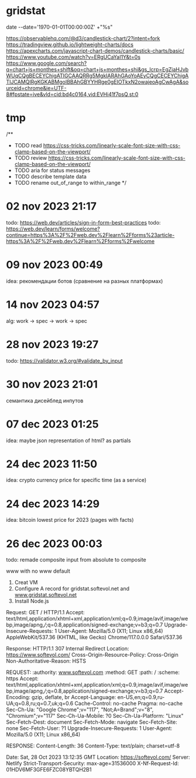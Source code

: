 # gridstat
date --date='1970-01-01T00:00:00Z' +"%s"

https://observablehq.com/@d3/candlestick-chart/2?intent=fork
https://tradingview.github.io/lightweight-charts/docs
https://apexcharts.com/javascript-chart-demos/candlestick-charts/basic/
https://www.youtube.com/watch?v=ERgUCaYaI1Y&t=0s
https://www.google.com/search?q=chart+js+monthes+shift&oq=chart+js+monthes+shi&gs_lcrp=EgZjaHJvbWUqCQgBECEYChigATIGCAAQRRg5MgkIARAhGAoYoAEyCQgCECEYChigATIJCAMQIRgKGKABMgoIBBAhGBYYHRge0gEIOTkxN2owajeoAgCwAgA&sourceid=chrome&ie=UTF-8#fpstate=ive&vld=cid:bd4c0164,vid:EVHi41f7psQ,st:0

# tmp
<link rel="icon" href="/favicon.ico" sizes="any">
<link rel="icon" href="/favicon.svg" type="image/svg+xml">
<meta name="theme-color" content="#4a4a4a">


/**
 * TODO read https://css-tricks.com/linearly-scale-font-size-with-css-clamp-based-on-the-viewport/
 * TODO review https://css-tricks.com/linearly-scale-font-size-with-css-clamp-based-on-the-viewport/
 * TODO aria for status messages
 * TODO describe template data
 * TODO rename out_of_range to within_range
 */

# 02 nov 2023 21:17
todo: https://web.dev/articles/sign-in-form-best-practices
todo: https://web.dev/learn/forms/welcome?continue=https%3A%2F%2Fweb.dev%2Flearn%2Fforms%23article-https%3A%2F%2Fweb.dev%2Flearn%2Fforms%2Fwelcome

# 09 nov 2023 00:49
idea: рекомендации ботов (сравнение на разных платформах)

# 14 nov 2023 04:57
alg: work -> spec -> work -> spec

# 28 nov 2023 19:27
todo: https://validator.w3.org/#validate_by_input

# 30 nov 2023 21:01
семантика дисейблед инпутов

# 07 dec 2023 01:25
idea: maybe json representation of html? as partials

# 24 dec 2023 11:50
idea: crypto currency price for specific time (as a service)

# 24 dec 2023 14:29
idea: bitcoin lowest price for 2023 (pages with facts)

# 26 dec 2023 00:03
todo: remade composite input from absolute to composite


www with no www default

1. Creat VM
2. Configure A record for gridstat.softevol.net and www.gridstat.softevol.net
3. Install Node.js




Request:
GET / HTTP/1.1
Accept: text/html,application/xhtml+xml,application/xml;q=0.9,image/avif,image/webp,image/apng,*/*;q=0.8,application/signed-exchange;v=b3;q=0.7
Upgrade-Insecure-Requests: 1
User-Agent: Mozilla/5.0 (X11; Linux x86_64) AppleWebKit/537.36 (KHTML, like Gecko) Chrome/117.0.0.0 Safari/537.36

Response:
HTTP/1.1 307 Internal Redirect
Location: https://www.softevol.com/
Cross-Origin-Resource-Policy: Cross-Origin
Non-Authoritative-Reason: HSTS

REQUEST:
:authority:
www.softevol.com
:method:
GET
:path:
/
:scheme:
https
Accept:
text/html,application/xhtml+xml,application/xml;q=0.9,image/avif,image/webp,image/apng,*/*;q=0.8,application/signed-exchange;v=b3;q=0.7
Accept-Encoding:
gzip, deflate, br
Accept-Language:
en-US,en;q=0.9,ru-UA;q=0.8,ru;q=0.7,uk;q=0.6
Cache-Control:
no-cache
Pragma:
no-cache
Sec-Ch-Ua:
"Google Chrome";v="117", "Not;A=Brand";v="8", "Chromium";v="117"
Sec-Ch-Ua-Mobile:
?0
Sec-Ch-Ua-Platform:
"Linux"
Sec-Fetch-Dest:
document
Sec-Fetch-Mode:
navigate
Sec-Fetch-Site:
none
Sec-Fetch-User:
?1
Upgrade-Insecure-Requests:
1
User-Agent:
Mozilla/5.0 (X11; Linux x86_64)

RESPONSE:
Content-Length:
36
Content-Type:
text/plain; charset=utf-8

Date:
Sat, 28 Oct 2023 13:12:35 GMT
Location:
https://softevol.com/
Server:
Netlify
Strict-Transport-Security:
max-age=31536000
X-Nf-Request-Id:
01HDV6MF3GFE6FZC08YBTQH2B1


